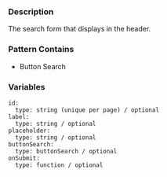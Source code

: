 ### Description
The search form that displays in the header.

### Pattern Contains
* Button Search

### Variables
~~~
id:
  type: string (unique per page) / optional
label:
  type: string / optional
placeholder:
  type: string / optional
buttonSearch:
  type: buttonSearch / optional
onSubmit:
  type: function / optional
~~~
